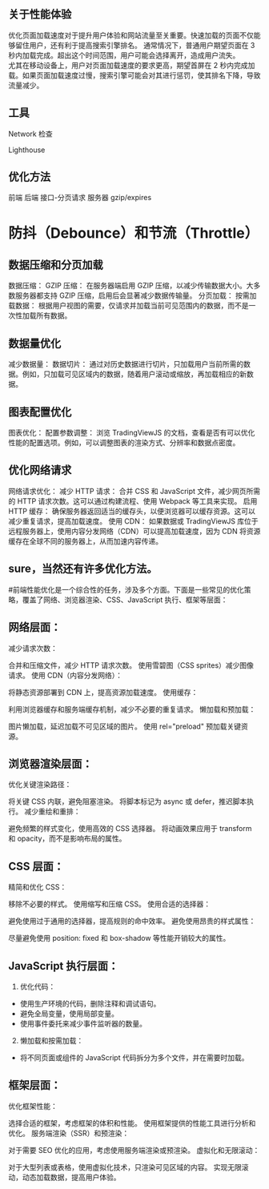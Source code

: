 ## 关于性能体验

优化页面加载速度对于提升用户体验和网站流量至关重要。快速加载的页面不仅能够留住用户，还有利于提高搜索引擎排名。
通常情况下，普通用户期望页面在 3 秒内加载完成。超出这个时间范围，用户可能会选择离开，造成用户流失。  
尤其在移动设备上，用户对页面加载速度的要求更高，期望首屏在 2 秒内完成加载。如果页面加载速度过慢，搜索引擎可能会对其进行惩罚，使其排名下降，导致流量减少。

## 工具

Network 检查

Lighthouse

## 优化方法

前端
后端 接口-分页请求
服务器 gzip/expires

# 防抖（Debounce）和节流（Throttle）

## 数据压缩和分页加载

数据压缩：
GZIP 压缩： 在服务器端启用 GZIP 压缩，以减少传输数据大小。大多数服务器都支持 GZIP 压缩，启用后会显著减少数据传输量。
分页加载：
按需加载数据： 根据用户视图的需要，仅请求并加载当前可见范围内的数据，而不是一次性加载所有数据。

## 数据量优化

减少数据量：
数据切片： 通过对历史数据进行切片，只加载用户当前所需的数据。例如，只加载可见区域内的数据，随着用户滚动或缩放，再加载相应的新数据。

## 图表配置优化

图表优化：
配置参数调整： 浏览 TradingViewJS 的文档，查看是否有可以优化性能的配置选项。例如，可以调整图表的渲染方式、分辨率和数据点密度。

## 优化网络请求

网络请求优化：
减少 HTTP 请求： 合并 CSS 和 JavaScript 文件，减少网页所需的 HTTP 请求次数。这可以通过构建流程、使用 Webpack 等工具来实现。
启用 HTTP 缓存： 确保服务器返回适当的缓存头，以便浏览器可以缓存资源。这可以减少重复请求，提高加载速度。
使用 CDN： 如果数据或 TradingViewJS 库位于远程服务器上，使用内容分发网络（CDN）可以提高加载速度，因为 CDN 将资源缓存在全球不同的服务器上，从而加速内容传递。

## sure，当然还有许多优化方法。

#前端性能优化是一个综合性的任务，涉及多个方面。下面是一些常见的优化策略，覆盖了网络、浏览器渲染、CSS、JavaScript 执行、框架等层面：

## 网络层面：

减少请求次数：

合并和压缩文件，减少 HTTP 请求次数。
使用雪碧图（CSS sprites）减少图像请求。
使用 CDN（内容分发网络）：

将静态资源部署到 CDN 上，提高资源加载速度。
使用缓存：

利用浏览器缓存和服务端缓存机制，减少不必要的重复请求。
懒加载和预加载：

图片懒加载，延迟加载不可见区域的图片。
使用 rel="preload" 预加载关键资源。

## 浏览器渲染层面：

优化关键渲染路径：

将关键 CSS 内联，避免阻塞渲染。
将脚本标记为 async 或 defer，推迟脚本执行。
减少重绘和重排：

避免频繁的样式变化，使用高效的 CSS 选择器。
将动画效果应用于 transform 和 opacity，而不是影响布局的属性。

## CSS 层面：

精简和优化 CSS：

移除不必要的样式。
使用缩写和压缩 CSS。
使用合适的选择器：

避免使用过于通用的选择器，提高规则的命中效率。
避免使用昂贵的样式属性：

尽量避免使用 position: fixed 和 box-shadow 等性能开销较大的属性。

## JavaScript 执行层面：

1. 优化代码：

- 使用生产环境的代码，删除注释和调试语句。
- 避免全局变量，使用局部变量。
- 使用事件委托来减少事件监听器的数量。

2. 懒加载和按需加载：

- 将不同页面或组件的 JavaScript 代码拆分为多个文件，并在需要时加载。

## 框架层面：

优化框架性能：

选择合适的框架，考虑框架的体积和性能。
使用框架提供的性能工具进行分析和优化。
服务端渲染（SSR）和预渲染：

对于需要 SEO 优化的应用，考虑使用服务端渲染或预渲染。
虚拟化和无限滚动：

对于大型列表或表格，使用虚拟化技术，只渲染可见区域的内容。
实现无限滚动，动态加载数据，提高用户体验。

